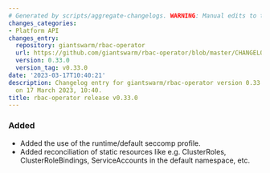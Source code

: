 ```yaml
---
# Generated by scripts/aggregate-changelogs. WARNING: Manual edits to this files will be overwritten.
changes_categories:
- Platform API
changes_entry:
  repository: giantswarm/rbac-operator
  url: https://github.com/giantswarm/rbac-operator/blob/master/CHANGELOG.md#0330---2023-03-17
  version: 0.33.0
  version_tag: v0.33.0
date: '2023-03-17T10:40:21'
description: Changelog entry for giantswarm/rbac-operator version 0.33.0, published
  on 17 March 2023, 10:40.
title: rbac-operator release v0.33.0
---
```


### Added
- Added the use of the runtime/default seccomp profile.
- Added reconciliation of static resources like e.g. ClusterRoles, ClusterRoleBindings, ServiceAccounts in the default namespace, etc.
